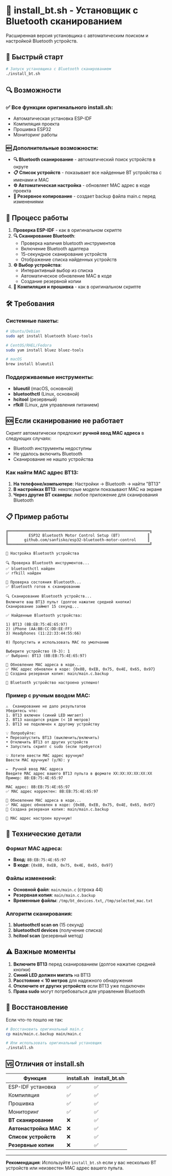 # 📡 install_bt.sh - Установщик с Bluetooth сканированием

Расширенная версия установщика с автоматическим поиском и настройкой Bluetooth устройств.

## 🚀 Быстрый старт

```bash
# Запуск установщика с Bluetooth сканированием
./install_bt.sh
```

## 🔍 Возможности

### ✅ Все функции оригинального install.sh:
- Автоматическая установка ESP-IDF
- Компиляция проекта
- Прошивка ESP32
- Мониторинг работы

### 🆕 Дополнительные возможности:
- **🔍 Bluetooth сканирование** - автоматический поиск устройств в округе
- **📋 Список устройств** - показывает все найденные BT устройства с именами и MAC
- **⚙️ Автоматическая настройка** - обновляет MAC адрес в коде проекта
- **💾 Резервное копирование** - создает backup файла main.c перед изменениями

## 📡 Процесс работы

1. **Проверка ESP-IDF** - как в оригинальном скрипте
2. **🔍 Сканирование Bluetooth**:
   - Проверка наличия bluetooth инструментов
   - Включение Bluetooth адаптера
   - 15-секундное сканирование устройств
   - Отображение списка найденных устройств
3. **⚙️ Выбор устройства**:
   - Интерактивный выбор из списка
   - Автоматическое обновление MAC в коде
   - Создание резервной копии
4. **🔨 Компиляция и прошивка** - как в оригинальном скрипте

## 🛠️ Требования

### Системные пакеты:
```bash
# Ubuntu/Debian
sudo apt install bluetooth bluez-tools

# CentOS/RHEL/Fedora
sudo yum install bluez bluez-tools

# macOS
brew install blueutil
```

### Поддерживаемые инструменты:
- **blueutil** (macOS, основной)
- **bluetoothctl** (Linux, основной)
- **hcitool** (резервный)
- **rfkill** (Linux, для управления питанием)

## 🆘 Если сканирование не работает

Скрипт автоматически предложит **ручной ввод MAC адреса** в следующих случаях:
- Bluetooth инструменты недоступны
- Не удалось включить Bluetooth
- Сканирование не нашло устройства

### Как найти MAC адрес BT13:
1. **На телефоне/компьютере**: Настройки → Bluetooth → найти "BT13"
2. **В настройках BT13**: некоторые модели показывают MAC на экране
3. **Через другие BT сканеры**: любое приложение для сканирования Bluetooth

## 📋 Пример работы

```
╔══════════════════════════════════════════════════════════════╗
║         ESP32 Bluetooth Motor Control Setup (BT)            ║
║       github.com/sanfisko/esp32-bluetooth-motor-control     ║
╚══════════════════════════════════════════════════════════════╝

📡 Настройка Bluetooth устройства

🔍 Проверка Bluetooth инструментов...
✅ bluetoothctl найден
✅ rfkill найден

📡 Проверка состояния Bluetooth...
✅ Bluetooth готов к сканированию

🔍 Сканирование Bluetooth устройств...
Включите ваш BT13 пульт (долгое нажатие средней кнопки)
Сканирование займет 15 секунд...

✅ Найденные Bluetooth устройства:

1) BT13 (8B:EB:75:4E:65:97)
2) iPhone (AA:BB:CC:DD:EE:FF)
3) Headphones (11:22:33:44:55:66)

0) Пропустить и использовать MAC по умолчанию

Выберите устройство (0-3): 1
✅ Выбрано: BT13 (8B:EB:75:4E:65:97)

🔧 Обновление MAC адреса в коде...
✅ MAC адрес обновлен в коде: {0x8B, 0xEB, 0x75, 0x4E, 0x65, 0x97}
💾 Создана резервная копия: main/main.c.backup

🎉 Bluetooth устройство настроено успешно!
```

### Пример с ручным вводом MAC:
```
⚠️  Сканирование не дало результатов
Убедитесь что:
1. BT13 включен (синий LED мигает)
2. BT13 находится рядом (< 10 метров)
3. BT13 не подключен к другому устройству

💡 Попробуйте:
• Перезапустить BT13 (выключить/включить)
• Отключить BT13 от других устройств
• Запустить скрипт с sudo (если требуется)

💡 Хотите ввести MAC адрес вручную?
Ввести MAC вручную? (y/N): y

✏️  Ручной ввод MAC адреса
Введите MAC адрес вашего BT13 пульта в формате XX:XX:XX:XX:XX:XX
Пример: 8B:EB:75:4E:65:97

MAC адрес: 8B:EB:75:4E:65:97
✅ MAC адрес корректен: 8B:EB:75:4E:65:97

🔧 Обновление MAC адреса в коде...
✅ MAC адрес обновлен в коде: {0x8B, 0xEB, 0x75, 0x4E, 0x65, 0x97}
💾 Создана резервная копия: main/main.c.backup

🎉 MAC адрес настроен вручную!
```

## 🔧 Технические детали

### Формат MAC адреса:
- **Вход**: `8B:EB:75:4E:65:97`
- **В коде**: `{0x8B, 0xEB, 0x75, 0x4E, 0x65, 0x97}`

### Файлы изменений:
- **Основной файл**: `main/main.c` (строка 44)
- **Резервная копия**: `main/main.c.backup`
- **Временные файлы**: `/tmp/bt_devices.txt`, `/tmp/selected_mac.txt`

### Алгоритм сканирования:
1. **bluetoothctl scan on** (15 секунд)
2. **bluetoothctl devices** (получение списка)
3. **hcitool scan** (резервный метод)

## ⚠️ Важные моменты

1. **Включите BT13** перед сканированием (долгое нажатие средней кнопки)
2. **Синий LED должен мигать** на BT13
3. **Расстояние < 10 метров** для надежного обнаружения
4. **Отключите от других устройств** если BT13 уже подключен
5. **Права sudo** могут потребоваться для управления Bluetooth

## 🔄 Восстановление

Если что-то пошло не так:

```bash
# Восстановить оригинальный main.c
cp main/main.c.backup main/main.c

# Или использовать оригинальный установщик
./install.sh
```

## 🆚 Отличия от install.sh

| Функция | install.sh | install_bt.sh |
|---------|------------|---------------|
| ESP-IDF установка | ✅ | ✅ |
| Компиляция | ✅ | ✅ |
| Прошивка | ✅ | ✅ |
| Мониторинг | ✅ | ✅ |
| **BT сканирование** | ❌ | ✅ |
| **Автонастройка MAC** | ❌ | ✅ |
| **Список устройств** | ❌ | ✅ |
| **Резервные копии** | ❌ | ✅ |

---

**Рекомендация**: Используйте `install_bt.sh` если у вас несколько BT устройств или неизвестен MAC адрес вашего пульта.